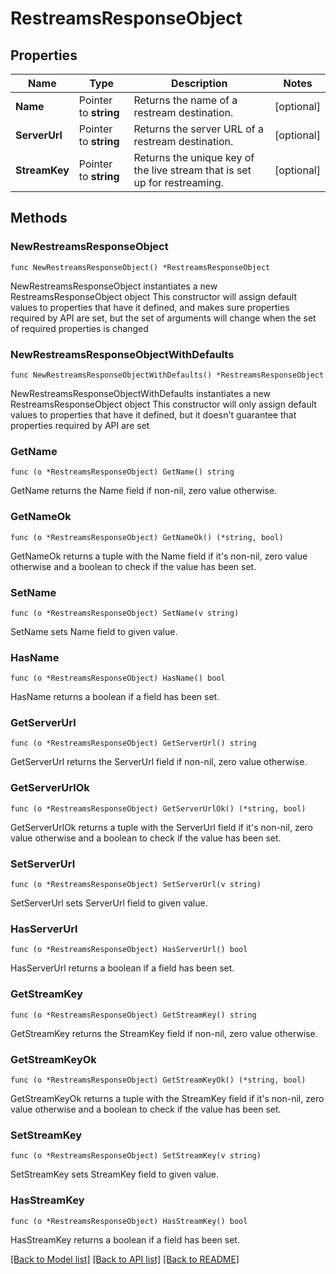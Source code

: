 # RestreamsResponseObject

## Properties

Name | Type | Description | Notes
------------ | ------------- | ------------- | -------------
**Name** | Pointer to **string** | Returns the name of a restream destination. | [optional] 
**ServerUrl** | Pointer to **string** | Returns the server URL of a restream destination. | [optional] 
**StreamKey** | Pointer to **string** | Returns the unique key of the live stream that is set up for restreaming. | [optional] 

## Methods

### NewRestreamsResponseObject

`func NewRestreamsResponseObject() *RestreamsResponseObject`

NewRestreamsResponseObject instantiates a new RestreamsResponseObject object
This constructor will assign default values to properties that have it defined,
and makes sure properties required by API are set, but the set of arguments
will change when the set of required properties is changed

### NewRestreamsResponseObjectWithDefaults

`func NewRestreamsResponseObjectWithDefaults() *RestreamsResponseObject`

NewRestreamsResponseObjectWithDefaults instantiates a new RestreamsResponseObject object
This constructor will only assign default values to properties that have it defined,
but it doesn't guarantee that properties required by API are set

### GetName

`func (o *RestreamsResponseObject) GetName() string`

GetName returns the Name field if non-nil, zero value otherwise.

### GetNameOk

`func (o *RestreamsResponseObject) GetNameOk() (*string, bool)`

GetNameOk returns a tuple with the Name field if it's non-nil, zero value otherwise
and a boolean to check if the value has been set.

### SetName

`func (o *RestreamsResponseObject) SetName(v string)`

SetName sets Name field to given value.

### HasName

`func (o *RestreamsResponseObject) HasName() bool`

HasName returns a boolean if a field has been set.

### GetServerUrl

`func (o *RestreamsResponseObject) GetServerUrl() string`

GetServerUrl returns the ServerUrl field if non-nil, zero value otherwise.

### GetServerUrlOk

`func (o *RestreamsResponseObject) GetServerUrlOk() (*string, bool)`

GetServerUrlOk returns a tuple with the ServerUrl field if it's non-nil, zero value otherwise
and a boolean to check if the value has been set.

### SetServerUrl

`func (o *RestreamsResponseObject) SetServerUrl(v string)`

SetServerUrl sets ServerUrl field to given value.

### HasServerUrl

`func (o *RestreamsResponseObject) HasServerUrl() bool`

HasServerUrl returns a boolean if a field has been set.

### GetStreamKey

`func (o *RestreamsResponseObject) GetStreamKey() string`

GetStreamKey returns the StreamKey field if non-nil, zero value otherwise.

### GetStreamKeyOk

`func (o *RestreamsResponseObject) GetStreamKeyOk() (*string, bool)`

GetStreamKeyOk returns a tuple with the StreamKey field if it's non-nil, zero value otherwise
and a boolean to check if the value has been set.

### SetStreamKey

`func (o *RestreamsResponseObject) SetStreamKey(v string)`

SetStreamKey sets StreamKey field to given value.

### HasStreamKey

`func (o *RestreamsResponseObject) HasStreamKey() bool`

HasStreamKey returns a boolean if a field has been set.


[[Back to Model list]](../README.md#documentation-for-models) [[Back to API list]](../README.md#documentation-for-api-endpoints) [[Back to README]](../README.md)


